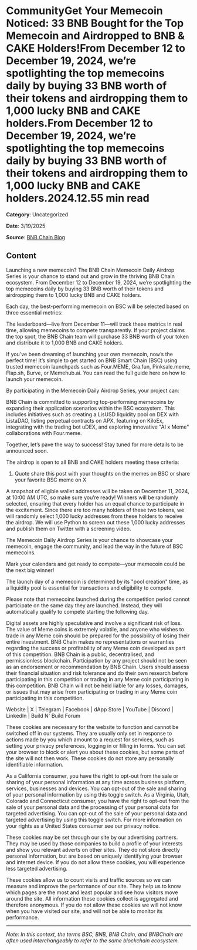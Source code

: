 # CommunityGet Your Memecoin Noticed: 33 BNB Bought for the Top Memecoin and Airdropped to BNB & CAKE Holders!From December 12 to December 19, 2024, we’re spotlighting the top memecoins daily by buying 33 BNB worth of their tokens and airdropping them to 1,000 lucky BNB and CAKE holders.From December 12 to December 19, 2024, we’re spotlighting the top memecoins daily by buying 33 BNB worth of their tokens and airdropping them to 1,000 lucky BNB and CAKE holders.2024.12.55 min read

**Category**: Uncategorized

**Date**: 3/19/2025

**Source**: [BNB Chain Blog](https://www.bnbchain.org/en/blog/get-your-memecoin-noticed-33-bnb-bought-for-the-top-memecoin-and-airdropped-to-bnb-cake-holders)

## Content

Launching a new memecoin? The BNB Chain Memecoin Daily Airdrop Series is your chance to stand out and grow in the thriving BNB Chain ecosystem. From December 12 to December 19, 2024, we’re spotlighting the top memecoins daily by buying 33 BNB worth of their tokens and airdropping them to 1,000 lucky BNB and CAKE holders.

Each day, the best-performing memecoin on BSC will be selected based on three essential metrics:

The leaderboard—live from December 11—will track these metrics in real time, allowing memecoins to compete transparently. If your project claims the top spot, the BNB Chain team will purchase 33 BNB worth of your token and distribute it to 1,000 BNB and CAKE holders.

If you’ve been dreaming of launching your own memecoin, now’s the perfect time! It’s simple to get started on BNB Smart Chain (BSC) using trusted memecoin launchpads such as Four.MEME, Gra.fun, Pinksale.meme, Flap.sh, Burve, or Memehub.ai. You can read the full guide here on how to launch your memecoin.

By participating in the Memecoin Daily Airdrop Series, your project can:

BNB Chain is committed to supporting top-performing memecoins by expanding their application scenarios within the BSC ecosystem. This includes initiatives such as creating a LisUSD liquidity pool on DEX with ListaDAO, listing perpetual contracts on APX, featuring on KiloEx, integrating with the trading bot uDEX, and exploring innovative "AI x Meme" collaborations with Four.meme.

Together, let’s pave the way to success! Stay tuned for more details to be announced soon.

The airdrop is open to all BNB and CAKE holders meeting these criteria:

1. Quote share this post with your thoughts on the memes on BSC or share your favorite BSC meme on X

A snapshot of eligible wallet addresses will be taken on December 11, 2024, at 10:00 AM UTC, so make sure you’re ready! Winners will be randomly selected, ensuring that every holder has an equal chance to participate in the excitement. Since there are too many holders of these two tokens, we will randomly select 1,000 lucky addresses from these holders to receive the airdrop. We will use Python to screen out these 1,000 lucky addresses and publish them on Twitter with a screening video.

The Memecoin Daily Airdrop Series is your chance to showcase your memecoin, engage the community, and lead the way in the future of BSC memecoins.

Mark your calendars and get ready to compete—your memecoin could be the next big winner!

The launch day of a memecoin is determined by its "pool creation" time, as a liquidity pool is essential for transactions and eligibility to compete.

Please note that memecoins launched during the competition period cannot participate on the same day they are launched. Instead, they will automatically qualify to compete starting the following day.

Digital assets are highly speculative and involve a significant risk of loss. The value of Meme coins is extremely volatile, and anyone who wishes to trade in any Meme coin should be prepared for the possibility of losing their entire investment. BNB Chain makes no representations or warranties regarding the success or profitability of any Meme coin developed as part of this competition. BNB Chain is a public, decentralised, and permissionless blockchain. Participation by any project should not be seen as an endorsement or recommendation by BNB Chain. Users should assess their financial situation and risk tolerance and do their own research before participating in this competition or trading in any Meme coin participating in this competition. BNB Chain will not be held liable for any losses, damages, or issues that may arise from participating or trading in any Meme coin participating in this competition.

Website | X | Telegram | Facebook | dApp Store | YouTube | Discord | LinkedIn | Build N' Build Forum

These cookies are necessary for the website to function and cannot be switched off in our systems. They are usually only set in response to actions made by you which amount to a request for services, such as setting your privacy preferences, logging in or filling in forms. You can set your browser to block or alert you about these cookies, but some parts of the site will not then work. These cookies do not store any personally identifiable information.

As a California consumer, you have the right to opt-out from the sale or sharing of your personal information at any time across business platform, services, businesses and devices. You can opt-out of the sale and sharing of your personal information by using this toggle switch. As a Virginia, Utah, Colorado and Connecticut consumer, you have the right to opt-out from the sale of your personal data and the processing of your personal data for targeted advertising. You can opt-out of the sale of your personal data and targeted advertising by using this toggle switch. For more information on your rights as a United States consumer see our privacy notice.

These cookies may be set through our site by our advertising partners. They may be used by those companies to build a profile of your interests and show you relevant adverts on other sites. They do not store directly personal information, but are based on uniquely identifying your browser and internet device. If you do not allow these cookies, you will experience less targeted advertising.

These cookies allow us to count visits and traffic sources so we can measure and improve the performance of our site. They help us to know which pages are the most and least popular and see how visitors move around the site. All information these cookies collect is aggregated and therefore anonymous. If you do not allow these cookies we will not know when you have visited our site, and will not be able to monitor its performance.



---

*Note: In this context, the terms BSC, BNB, BNB Chain, and BNBChain are often used interchangeably to refer to the same blockchain ecosystem.*
